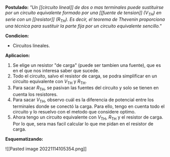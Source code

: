 **Postulado:**
_"Un [[circuito lineal]] de dos o mas terminales puede sustituirse por un circuito equivalente formado por una [[fuente de tension]] ($V_\text{TH}$) en serie con un [[resistor]] ($R_\text{TH}$). Es decir, el teorema de Thevenin proporciona una técnica para sustituir la parte fija por un circuito equivalente sencillo."_

**Condicion:**
- Circuitos lineales.

**Aplicacion:**
1. Se elige un resistor "de carga" (puede ser tambien una fuente), que es en el que nos interesa saber que sucede.
2. Todo el circuito, salvo el resistor de carga, se podra simplificar en un circuito equivalente con $V_\text{TH}$ y $R_\text{TH}$.
3. Para sacar $R_\text{TH}$, se pasivan las fuentes del circuito y solo se tienen en cuenta los resistores.
4. Para sacar $V_\text{TH}$, observo cuál es la diferencia de potencial entre los terminales donde se conectó la carga. Para ello, tengo en cuenta todo el circuito y lo resuelvo con el metodo que considere optimo.
5. Ahora tengo un circuito equivalente con $V_\text{TH}$, $R_\text{TH}$ y el resistor de carga. Por lo que, sera mas facil calcular lo que me pidan en el resistor de carga.

**Esquematizando:**

![[Pasted image 20221114105354.png]]

